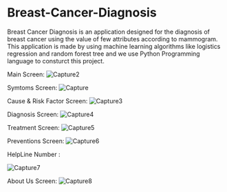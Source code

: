 # Breast-Cancer-Diagnosis
Breast Cancer Diagnosis is an application designed for the diagnosis of breast cancer using the value of few attributes according to mammogram. This application is made by using machine learning algorithms like logistics regression and random forest tree and we use Python Programming language to consturct this project.

Main Screen:
![Capture2](https://user-images.githubusercontent.com/75659121/151298245-74d5c27d-c1d2-4536-9995-1c177a9474ab.PNG)

Symtoms Screen:
![Capture](https://user-images.githubusercontent.com/75659121/151298274-755fdae9-0547-4560-970e-3a239835ee52.PNG)

Cause & Risk Factor Screen:
![Capture3](https://user-images.githubusercontent.com/75659121/151298348-4f1f4006-2e98-41f8-831e-c192c0ca806b.PNG)

Diagnosis Screen:
![Capture4](https://user-images.githubusercontent.com/75659121/151298399-3506502d-a276-4834-8774-7a29b921efa6.PNG)

Treatment Screen:
![Capture5](https://user-images.githubusercontent.com/75659121/151298441-ba50e4ae-535d-4756-8812-7a4388e95170.PNG)

Preventions Screen:
![Capture6](https://user-images.githubusercontent.com/75659121/151298494-04c29f28-94bd-4f91-b171-971197d6a9c2.PNG)

HelpLine Number :
<!-- ![Capture6](https://user-images.githubusercontent.com/75659121/151298544-91b1276b-931e-41c7-88a2-fc3058ea902c.PNG) -->
![Capture7](https://user-images.githubusercontent.com/75659121/151298582-ee45d2bf-0118-496f-afb1-9855f8e05325.PNG)

About Us Screen:
![Capture8](https://user-images.githubusercontent.com/75659121/151298623-ca3a388c-d0ab-464b-afba-f7a4d9332e75.PNG)


